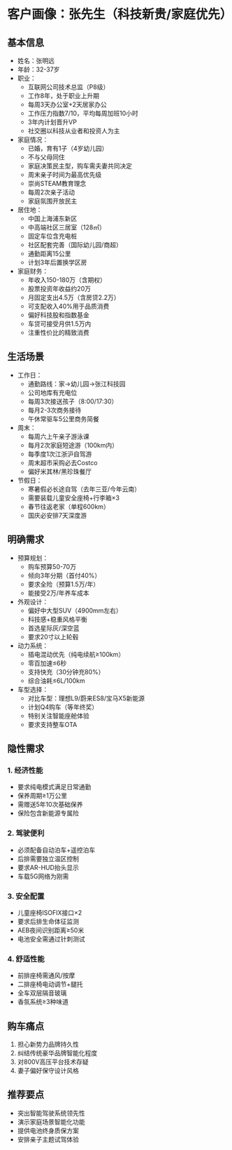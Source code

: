 # 客户画像：张先生（科技新贵/家庭优先）

## 基本信息
- 姓名：张明远
- 年龄：32-37岁
- 职业：
  - 互联网公司技术总监（P8级）
  - 工作8年，处于职业上升期
  - 每周3天办公室+2天居家办公
  - 工作压力指数7/10，平均每周加班10小时
  - 3年内计划晋升VP
  - 社交圈以科技从业者和投资人为主
- 家庭情况：
  - 已婚，育有1子（4岁幼儿园）
  - 不与父母同住
  - 家庭决策民主型，购车需夫妻共同决定
  - 周末亲子时间为最高优先级
  - 崇尚STEAM教育理念
  - 每周2次亲子活动
  - 家庭氛围开放民主
- 居住地：
  - 中国上海浦东新区
  - 中高端社区三居室（128㎡）
  - 固定车位含充电桩
  - 社区配套完善（国际幼儿园/商超）
  - 通勤距离15公里
  - 计划3年后置换学区房
- 家庭财务：
  - 年收入150-180万（含期权）
  - 股票投资年收益约20万
  - 月固定支出4.5万（含房贷2.2万）
  - 可支配收入40%用于品质消费
  - 偏好科技股和指数基金
  - 车贷可接受月供1.5万内
  - 注重性价比的精致消费

## 生活场景
- 工作日：
  - 通勤路线：家→幼儿园→张江科技园
  - 公司地库有充电位
  - 每周3次接送孩子（8:00/17:30）
  - 每月2-3次商务接待
  - 午休常驱车5公里商务简餐
- 周末：
  - 每周六上午亲子游泳课
  - 每月2次家庭短途游（100km内）
  - 每季度1次江浙沪自驾游
  - 周末超市采购必去Costco
  - 偏好米其林/黑珍珠餐厅
- 节假日：
  - 寒暑假必长途自驾（去年三亚/今年云南）
  - 需要装载儿童安全座椅+行李箱×3
  - 春节往返老家（单程600km）
  - 国庆必安排7天深度游

## 明确需求
- 预算规划：
  - 购车预算50-70万
  - 倾向3年分期（首付40%）
  - 要求全险（预算1.5万/年）
  - 能接受2万/年养车成本
- 外观设计：
  - 偏好中大型SUV（4900mm左右）
  - 科技感+稳重风格平衡
  - 首选星际灰/深空蓝
  - 要求20寸以上轮毂
- 动力系统：
  - 插电混动优先（纯电续航≥100km）
  - 零百加速≤6秒
  - 支持快充（30分钟充80%）
  - 综合油耗≤6L/100km
- 车型选择：
  - 对比车型：理想L9/蔚来ES8/宝马X5新能源
  - 计划Q4购车（等年终奖）
  - 特别关注智能座舱体验
  - 要求支持整车OTA

## 隐性需求
### 1. 经济性能
- 要求纯电模式满足日常通勤
- 保养周期≥1万公里
- 需赠送5年10次基础保养
- 保险包含新能源专属险

### 2. 驾驶便利
- 必须配备自动泊车+遥控泊车
- 后排需要独立温区控制
- 要求AR-HUD抬头显示
- 车载5G网络为刚需

### 3. 安全配置
- 儿童座椅ISOFIX接口×2
- 要求后排生命体征监测
- AEB夜间识别距离≥50米
- 电池安全需通过针刺测试

### 4. 舒适性能
- 前排座椅需通风/按摩
- 二排座椅电动调节+腿托
- 全车双层隔音玻璃
- 香氛系统≥3种味道

## 购车痛点
1. 担心新势力品牌持久性
2. 纠结传统豪华品牌智能化程度
3. 对800V高压平台技术存疑
4. 妻子偏好保守设计风格

## 推荐要点
- 突出智能驾驶系统领先性
- 演示家庭场景智能化功能
- 提供电池终身质保方案
- 安排亲子主题试驾体验